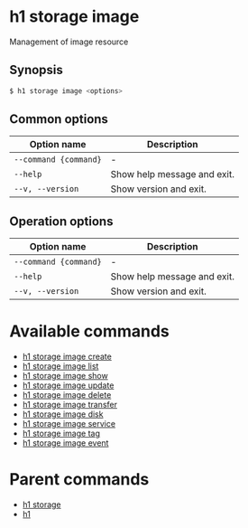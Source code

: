 
# h1 storage image

Management of image resource

## Synopsis

```bash
$ h1 storage image <options>
```

## Common options

| Option name               | Description                 |
| ------------------------- | --------------------------- |
| ```--command {command}``` | -                           |
| ```--help```              | Show help message and exit. |
| ```--v, --version```      | Show version and exit.      |

## Operation options

| Option name               | Description                 |
| ------------------------- | --------------------------- |
| ```--command {command}``` | -                           |
| ```--help```              | Show help message and exit. |
| ```--v, --version```      | Show version and exit.      |

# Available commands

* [h1 storage image create](./create/README.md)
* [h1 storage image list](./list/README.md)
* [h1 storage image show](./show/README.md)
* [h1 storage image update](./update/README.md)
* [h1 storage image delete](./delete/README.md)
* [h1 storage image transfer](./transfer/README.md)
* [h1 storage image disk](./disk/README.md)
* [h1 storage image service](./service/README.md)
* [h1 storage image tag](./tag/README.md)
* [h1 storage image event](./event/README.md)

# Parent commands

* [h1 storage](./../README.md)
* [h1](./../../README.md)
